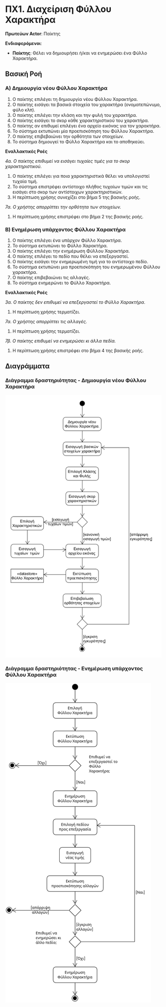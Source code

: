 # ΠΧ1. Διαχείριση Φύλλου Χαρακτήρα

**Πρωτεύων Actor**: Παίκτης

**Ενδιαφερόμενοι**:
- **Παίκτης**: Θέλει να δημιουρήσει ή/και να ενημερώσει ένα Φύλλο Χαρακτήρα.

## Βασική Ροή

### Α) Δημιουργία νέου Φύλλου Χαρακτήρα
1. Ο παίκτης επιλέγει τη δημιουργία νέου Φύλλου Χαρακτήρα.
2. Ο παίκτης εισάγει τα βασικά στοιχεία του χαρακτήρα (ονοματεπώνυμο, φύλο κλπ).
3. Ο παίκτης επιλέγει την κλάση και την φυλή του χαρακτήρα.
4. Ο παίκτης εισάγει το σκορ κάθε χαρακτηριστικού του χαρακτήρα.
5. Ο παίκτης αν επιθυμεί επιλέγει ένα αρχείο εικόνας για τον χαρακτήρα.
6. Το σύστημα εκτυπώνει μία προεπισκόπηση του Φύλλου Χαρακτήρα.
7. Ο παίκτης επιβεβαιώνει την ορθότητα των στοιχείων.
8. Το σύστημα δημιουγεί το Φύλλο Χαρακτήρα και το αποθηκεύει.

**Εναλλακτικές Ροές**

*4α. Ο παίκτης επιθυμεί να εισάγει τυχαίες τιμές για το σκορ χαρακτηριστικού.*
1. Ο παίκτης επιλέγει για ποια χαρακτηριστικά θέλει να υπολογιστεί τυχαία τιμή.
2. Το σύστημα επιστρέφει αντίστοιχο πλήθος τυχαίων τιμών και τις εισάγει στο σκορ των αντίστοιχων χαρακτηριστικών.
3. Η περίπτωση χρήσης συνεχίζει στο βήμα 5 της βασικής ροής.

*7α. Ο χρήστης απορρίπτει την ορθότητα των στοιχείων.*
1. Η περίπτωση χρήσης επιστρέφει στο βήμα 2 της βασικής ροής.

### Β) Ενημέρωση υπάρχοντος Φύλλου Χαρακτήρα
1. Ο παίκτης επιλέγει ένα υπάρχον Φύλλο Χαρακτήρα.
2. Το σύστημα εκτυπώνει το Φύλλο Χαρακτήρα.
3. Ο παίκτης επιλέγει την ενημέρωση Φύλλου Χαρακτήρα.
4. Ο παίκτης επιλέγει το πεδίο που θέλει να επεξεργαστεί.
5. Ο παίκτης εισάγει την ενημερωμένη τιμή για το αντίστοιχο πεδίο.
6. Το σύστημα εκτυπώνει μια προεπισκόπηση του ενημερωμένου Φύλλου χαρακτήρα.
7. Ο παίκτης επιβεβαιώνει τις αλλαγές.
8. Το σύστημα ενημερώνει το Φύλλο Χαρακτήρα.

**Εναλλακτικές Ροές**

*3α. Ο παίκτης δεν επιθυμεί να επεξεργαστεί το Φύλλο Χαρακτήρα.*
1. Η περίπτωση χρήσης τερματίζει.

*7α. Ο χρήστης απορρίπτει τις αλλαγές.*
1. Η περίπτωση χρήσης τερματίζει.
   
*7β. Ο παίκτης επιθυμεί να ενημερώσει κι άλλα πεδία.*
1. Η περίπτωση χρήσης επιστρέφει στο βήμα 4 της βασικής ροής.

## Διαγράμματα

### Διάγραμμα δραστηριότητας - Δημιουργία νέου Φύλλου Χαρακτήρα
![Διάγραμμα δραστηριότητας - Δημιουργία Φύλλου Χαρακτήρα](uml/requirements/activity-create-character-sheet.png)

### Διάγραμμα δραστηριότητας - Ενημέρωση υπάρχοντος Φύλλου Χαρακτήρα
![Διάγραμμα δραστηριότητας - Ενημέρωση Φύλλου Χαρακτήρα](uml/requirements/activity-update-character-sheet.png)